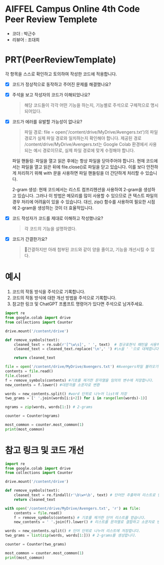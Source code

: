# AIFFEL Campus Online 4th Code Peer Review Templete
- 코더 : 박근수
- 리뷰어 : 조대희


# PRT(PeerReviewTemplate) 
각 항목을 스스로 확인하고 토의하여 작성한 코드에 적용합니다.

- [X] 코드가 정상적으로 동작하고 주어진 문제를 해결했나요?
- [X] 주석을 보고 작성자의 코드가 이해되었나요?
  > 해당 코드들이 각각 어떤 기능을 하는지, 기능별로 주석으로 구체적으로 명시되어있다.
- [X] 코드가 에러를 유발할 가능성이 없나요?
  > 파일 경로: file = open('/content/drive/MyDrive/Avengers.txt')의 파일 경로가 실제 파일 경로와 일치하는지 확인해야 합니다.
    제공된 경로 /content/drive/MyDrive/Avengers.txt는 Google Colab 환경에서 사용되는 예시 경로이므로, 실제 파일 경로에 맞게 수정해야 합니다.

    파일 핸들링: 파일을 열고 읽은 후에는 항상 파일을 닫아주어야 합니다. 현재 코드에서는 파일을 열고 읽은 뒤에 file.close()로 파일을 닫고 있습니다. 
    이를 보다 안전하게 처리하기 위해 with 문을 사용하면 파일 핸들링을 더 간단하게 처리할 수 있습니다.

    2-gram 생성: 현재 코드에서는 리스트 컴프리헨션을 사용하여 2-gram을 생성하고 있습니다. 그러나 이 방법은 메모리를 많이 사용할 수 있으므로 큰 텍스트 파일의 경우 처리에 어려움이 있을 수 있습니다. 
    대신, zip() 함수를 사용하여 필요한 시점에 2-gram을 생성하는 것이 더 효율적입니다.
      
- [X] 코드 작성자가 코드를 제대로 이해하고 작성했나요?
  > 각 코드의 기능을 설명하였다.
- [X] 코드가 간결한가요?
  > 간결하지만 아래 첨부된 코드와 같이 양을 줄이고, 기능을 개선시킬 수 있다.

# 예시
1. 코드의 작동 방식을 주석으로 기록합니다.
2. 코드의 작동 방식에 대한 개선 방법을 주석으로 기록합니다.
3. 참고한 링크 및 ChatGPT 프롬프트 명령어가 있다면 주석으로 남겨주세요.
```python
import re
from google.colab import drive
from collections import Counter

drive.mount('/content/drive')

def remove_symbols(text):
    cleaned_text = re.sub(r'[^\w\s]', ' ', text)  # 정규표현식 패턴을 사용하여 기호를 제거하고 ' '대체합니다.
    cleaned_text = cleaned_text.replace('\n',' ') #\n을 ' '으로 대체합니다.

    return cleaned_text

file = open('/content/drive/MyDrive/Avengers.txt') #Avengers파일 불러오기
contents = file.read()
file.close()
f = remove_symbols(contents) #기호를 제거한 문자열을 임의의 변수에 저장합니다.
new_contents = f.lower() #대문자를 소문자로 변환

words = new_contents.split() #word 단위로 나누어 list에 저장
two_grams = [' '.join(words[i:i+2]) for i in range(len(words)-1)]

ngrams = zip(words, words[1:]) # 2-grams

counter = Counter(ngrams)

most_common = counter.most_common(1)
print(most_common)
```

# 참고 링크 및 코드 개선
```python
import re
from google.colab import drive
from collections import Counter

drive.mount('/content/drive')

def remove_symbols(text):
    cleaned_text = re.findall(r'\b\w+\b', text) # 단어만 추출하여 리스트로 만듭니다.
    return cleaned_text

with open('/content/drive/MyDrive/Avengers.txt', 'r') as file:
    contents = file.read()
    f = remove_symbols(contents) # 기호를 제거한 단어 리스트를 얻습니다.
    new_contents = ' '.join(f).lower() # 리스트를 문자열로 결합하고 소문자로 변환합니다.

words = new_contents.split() # 단어 단위로 나누어 리스트에 저장합니다.
two_grams = list(zip(words, words[1:])) # 2-grams를 생성합니다.

counter = Counter(two_grams)

most_common = counter.most_common(1)
print(most_common)
```
